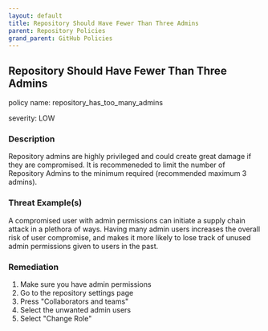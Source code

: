 ```yaml
---
layout: default
title: Repository Should Have Fewer Than Three Admins
parent: Repository Policies
grand_parent: GitHub Policies
---
```



## Repository Should Have Fewer Than Three Admins
policy name: repository_has_too_many_admins

severity: LOW

### Description
Repository admins are highly privileged and could create great damage if they are compromised. It is recommeneded to limit the number of Repository Admins to the minimum required (recommended maximum 3 admins).

### Threat Example(s)
A compromised user with admin permissions can initiate a supply chain attack in a plethora of ways.
Having many admin users increases the overall risk of user compromise, and makes it more likely to lose track of unused admin permissions given to users in the past.



### Remediation
1. Make sure you have admin permissions
2. Go to the repository settings page
3. Press "Collaborators and teams"
4. Select the unwanted admin users
5. Select "Change Role"



